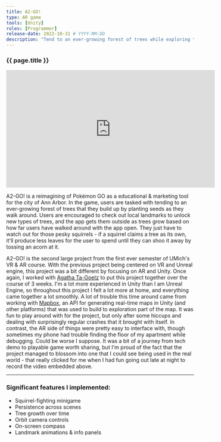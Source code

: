 ```yaml
---
title: A2-GO!
type: AR game
tools: [Unity]
roles: [Programmer]
release-date: 2022-10-31 # YYYY-MM-DD
description: "Tend to an ever-growing forest of trees while exploring the sights of Ann Arbor in this mobile AR experience!"
---
```


### {{ page.title }}

<div style="text-align: center; padding: 0; border: 0; margin: 0;">
  <iframe width="560" height="315" src="https://www.youtube.com/embed/HEfQeH8ipTQ" title="YouTube video player" frameborder="0" allow="accelerometer; autoplay; clipboard-write; encrypted-media; gyroscope; picture-in-picture" allowfullscreen></iframe>
</div>

A2-GO! is a reimagining of Pokémon GO as a educational & marketing tool for the city of Ann Arbor. In the game, users are tasked with tending to an ever-growing forest of trees that they build up by planting seeds as they walk around. Users are encouraged to check out local landmarks to unlock new types of trees, and the app gets them outside as trees grow based on how far users have walked around with the app open. They just have to watch out for those pesky squirrels - if a squirrel claims a tree as its own, it'll produce less leaves for the user to spend until they can shoo it away by tossing an acorn at it.

A2-GO! is the second large project from the first ever semester of UMich's VR & AR course. With the previous project being centered on VR and Unreal engine, this project was a bit different by focusing on AR and Unity. Once again, I worked with [Agatha Ta-Goetz](https://github.com/agathata) to put this project together over the course of 3 weeks. I'm a lot more experienced in Unity than I am Unreal Engine, so throughout this project I felt a lot more at home, and everything came together a lot smoothly. A lot of trouble this time around came from working with [Mapbox](https://www.mapbox.com/), an API for generating real-time maps in Unity (and other platforms) that was used to build to exploration part of the map. It was fun to play around with for the project, but only after some hiccups and dealing with surprisingly regular crashes that it brought with itself. In contrast, the AR side of things were pretty easy to interface with, though sometimes my phone had trouble finding the floor of my apartment while debugging. Could be worse I suppose. It was a bit of a journey from tech demo to playable game worth sharing, but I'm proud of the fact that the project managed to blossom into one that I could see being used in the real world - that really clicked for me when I had fun going out late at night to record the video embedded above.

---

### Significant features I implemented:
* Squirrel-fighting minigame
* Persistence across scenes
* Tree growth over time
* Orbit camera controls
* On-screen compass
* Landmark animations & info panels
